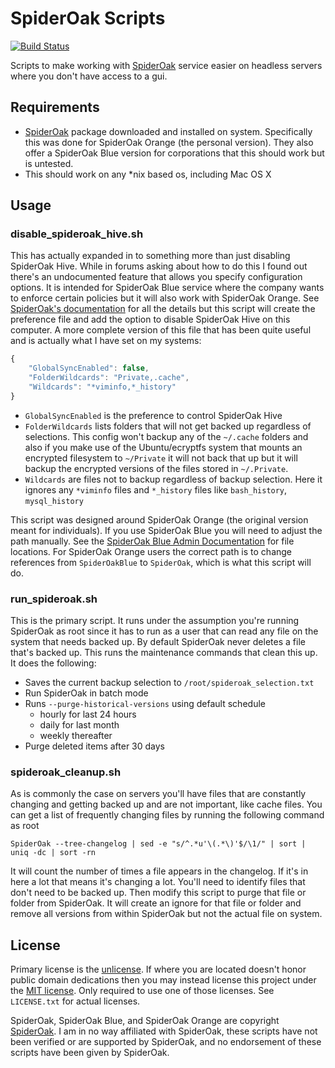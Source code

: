 # SpiderOak Scripts

[![Build Status](https://travis-ci.org/vrillusions/spideroak-scripts.svg?branch=master)](https://travis-ci.org/vrillusions/spideroak-scripts)

Scripts to make working with [SpiderOak](https://spideroak.com) service easier on headless servers where you don't have access to a gui.

## Requirements

- [SpiderOak](https://spideroak.com) package downloaded and installed on system.  Specifically this was done for SpiderOak Orange (the personal version). They also offer a SpiderOak Blue version for corporations that this should work but is untested.
- This should work on any *nix based os, including Mac OS X

## Usage

### disable_spideroak_hive.sh

This has actually expanded in to something more than just disabling SpiderOak Hive.  While in forums asking about how to do this I found out there's an undocumented feature that allows you specify configuration options.  It is intended for SpiderOak Blue service where the company wants to enforce certain policies but it will also work with SpiderOak Orange.  See [SpiderOak's documentation](https://spideroak.com/business/blue/docs/remote_prefs.html#macos-x-and-linux-json-preferences) for all the details but this script will create the preference file and add the option to disable SpiderOak Hive on this computer.  A more complete version of this file that has been quite useful and is actually what I have set on my systems:

```javascript
{
    "GlobalSyncEnabled": false,
    "FolderWildcards": "Private,.cache",
    "Wildcards": "*viminfo,*_history"
}
```

- `GlobalSyncEnabled` is the preference to control SpiderOak Hive
- `FolderWildcards` lists folders that will not get backed up regardless of selections. This config won't backup any of the `~/.cache` folders and also if you make use of the Ubuntu/ecryptfs system that mounts an encrypted filesystem to `~/Private` it will not back that up but it will backup the encrypted versions of the files stored in `~/.Private`.
- `Wildcards` are files not to backup regardless of backup selection. Here it ignores any `*viminfo` files and `*_history` files like `bash_history`, `mysql_history`

This script was designed around SpiderOak Orange (the original version meant for individuals). If you use SpiderOak Blue you will need to adjust the path manually.  See the [SpiderOak Blue Admin Documentation](https://spideroak.com/business/blue/docs/remote_prefs.html#macos-x-and-linux-json-preferences) for file locations.  For SpiderOak Orange users the correct path is to change references from `SpiderOakBlue` to `SpiderOak`, which is what this script will do.

### run_spideroak.sh

This is the primary script.  It runs under the assumption you're running SpiderOak as root since it has to run as a user that can read any file on the system that needs backed up.  By default SpiderOak never deletes a file that's backed up.  This runs the maintenance commands that clean this up.  It does the following:

- Saves the current backup selection to `/root/spideroak_selection.txt`
- Run SpiderOak in batch mode
- Runs `--purge-historical-versions` using default schedule
    - hourly for last 24 hours
    - daily for last month
    - weekly thereafter
- Purge deleted items after 30 days

### spideroak_cleanup.sh

As is commonly the case on servers you'll have files that are constantly changing and getting backed up and are not important, like cache files.  You can get a list of frequently changing files by running the following command as root

```shell
SpiderOak --tree-changelog | sed -e "s/^.*u'\(.*\)'$/\1/" | sort | uniq -dc | sort -rn
```

It will count the number of times a file appears in the changelog.  If it's in here a lot that means it's changing a lot.  You'll need to identify files that don't need to be backed up.  Then modify this script to purge that file or folder from SpiderOak.  It will create an ignore for that file or folder and remove all versions from within SpiderOak but not the actual file on system.

## License

Primary license is the [unlicense](http://unlicense.org/). If where you are located doesn't honor public domain dedications then you may instead license this project under the [MIT license](http://opensource.org/licenses/MIT). Only required to use one of those licenses. See `LICENSE.txt` for actual licenses.

SpiderOak, SpiderOak Blue, and SpiderOak Orange are copyright [SpiderOak](https://spideroak.com). I am in no way affiliated with SpiderOak, these scripts have not been verified or are supported by SpiderOak, and no endorsement of these scripts have been given by SpiderOak.
